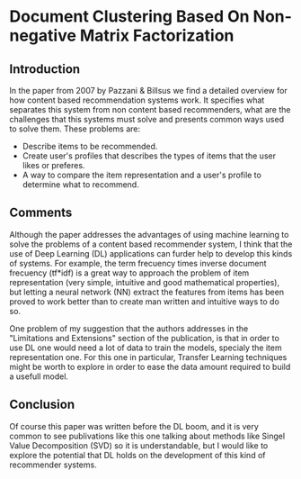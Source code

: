 # Document Clustering Based On Non-negative Matrix Factorization

## Introduction

In the paper from 2007 by Pazzani & Billsus we find a detailed overview for how content based recommendation systems work. It specifies what separates this system from non content based recommenders, what are the challenges that this systems must solve and presents common ways used to solve them. These problems are:

- Describe items to be recommended.
- Create user's profiles that describes the types of items that the user likes or preferes.
- A way to compare the item representation and a user's profile to determine what to recommend.

## Comments

Although the paper addresses the advantages of using machine learning to solve the problems of a content based recommender system, I think that the use of Deep Learning (DL) applications can furder help to develop this kinds of systems. For example, the term frecuency times inverse document frecuency (tf*idf) is a great way to approach the problem of item representation (very simple, intuitive and good mathematical properties), but letting a neural network (NN) extract the features from items has been proved to work better than to create man written and intuitive ways to do so.

One problem of my suggestion that the authors addresses in the "Limitations and Extensions" section of the publication, is that in order to use DL one would need a lot of data to train the models, specialy the item representation one. For this one in particular, Transfer Learning techniques might be worth to explore in order to ease the data amount required to build a usefull model.


## Conclusion

Of course this paper was written before the DL boom, and it is very common to see publivations like this one talking about methods like Singel Value Decomposition (SVD) so it is understandable, but I would like to explore the potential that DL holds on the development of this kind of recommender systems.

